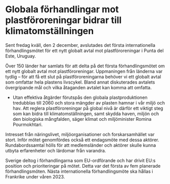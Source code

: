 # Globala förhandlingar mot plastföroreningar bidrar till klimatomställningen

Sent fredag kväll, den 2 december, avslutades det första internationella förhandlingsmötet för ett nytt globalt avtal mot plastföroreningar i Punta del Este, Uruguay.

Över 150 länder har samlats för att delta på det första förhandlingsmötet om ett nytt globalt avtal mot plastföroreningar. Uppmaningen från länderna var tydlig – för att få ett slut på plastföroreningarna behöver vi ett globalt avtal som omfattar hela plastens livscykel. Bland annat diskuterades avtalets övergripande mål och vilka åtaganden avtalet kan komma att omfatta.

- Utan effektiva åtgärder förutspås den globala plastproduktionen tredubblas till 2060 och stora mängder av plasten hamnar i vår miljö och hav. Att reglera plastföroreningar på global nivå är därför ett viktigt steg som kan bidra till klimatomställningen, samt skydda haven, miljön och den biologiska mångfalden, säger klimat och miljöminister Romina Pourmokhtari.

Intresset från näringslivet, miljöorganisationer och forskarsamhället var stort. Inför mötet genomfördes också ett endagsmöte med dessa aktörer. Rundabordssamtal hölls för att medlemsländer och aktörer skulle kunna utbyta erfarenheter och lärdomar från varandra.

Sverige deltog i förhandlingarna som EU-ordförande och har drivit EU:s position och prioriteringar på mötet. Detta var det första av fem planerade förhandlingsmöten. Nästa internationella förhandlingsmöte ska hållas i Frankrike under våren 2023.
